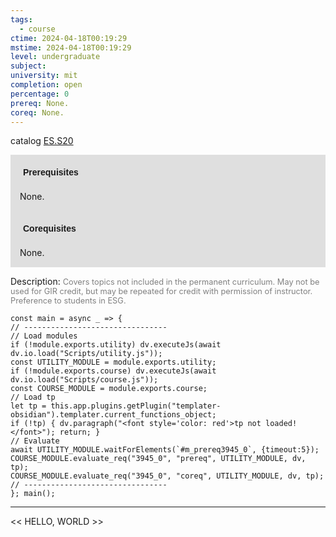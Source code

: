 ```yaml
---
tags:
  - course
ctime: 2024-04-18T00:19:29
mstime: 2024-04-18T00:19:29
level: undergraduate
subject: 
university: mit
completion: open
percentage: 0
prereq: None.
coreq: None.
---
```


catalog [ES.S20](http://student.mit.edu/catalog/mESa.html#ES.S20)

<span style="display: block; padding: 15px; background-color: rgb(100, 100, 100, 0.2);"><font id="m_prereq3945_0" style="display: block; font-family: Arial, sans-serif; font-weight: bold; padding: 5px">Prerequisites</font><br><span id="prereq3945_0">None.</span></span>
<span style="display: block; padding: 15px; background-color: rgb(100, 100, 100, 0.2);"><font id="m_coreq3945_0" style="display: block; font-family: Arial, sans-serif; font-weight: bold; padding: 5px">Corequisites</font><br><span id="coreq3945_0">None.</span></span>

<font style="">Description:</font>
<font style="color: grey; font-size: 0.8rem;">Covers topics not included in the permanent curriculum. May not be used for GIR credit, but may be repeated for credit with permission of instructor. Preference to students in ESG.</font>

```dataviewjs
const main = async _ => {
// --------------------------------
// Load modules
if (!module.exports.utility) dv.executeJs(await dv.io.load("Scripts/utility.js"));
const UTILITY_MODULE = module.exports.utility;
if (!module.exports.course) dv.executeJs(await dv.io.load("Scripts/course.js"));
const COURSE_MODULE = module.exports.course;
// Load tp
let tp = this.app.plugins.getPlugin("templater-obsidian").templater.current_functions_object;
if (!tp) { dv.paragraph("<font style='color: red'>tp not loaded!</font>"); return; }
// Evaluate
await UTILITY_MODULE.waitForElements(`#m_prereq3945_0`, {timeout:5});
COURSE_MODULE.evaluate_req("3945_0", "prereq", UTILITY_MODULE, dv, tp);
COURSE_MODULE.evaluate_req("3945_0", "coreq", UTILITY_MODULE, dv, tp);
// --------------------------------
}; main();
```

---

<< HELLO, WORLD >>
